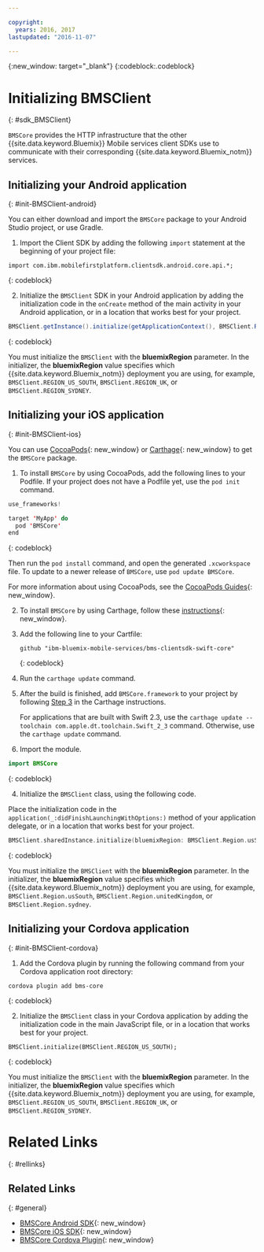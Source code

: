 ```yaml
---

copyright:
  years: 2016, 2017
lastupdated: "2016-11-07"

---
```

{:new_window: target="_blank"}
{:codeblock:.codeblock}

# Initializing BMSClient
{: #sdk_BMSClient}

`BMSCore` provides the HTTP infrastructure that the other {{site.data.keyword.Bluemix}} Mobile services client SDKs use to communicate with their corresponding {{site.data.keyword.Bluemix_notm}} services.


## Initializing your Android application
{: #init-BMSClient-android}

You can either download and import the `BMSCore` package to your Android Studio project, or use Gradle.

1. Import the Client SDK by adding the following `import` statement at the beginning of your project file:

  ```
  import com.ibm.mobilefirstplatform.clientsdk.android.core.api.*;
  ```
  {: codeblock}

2. Initialize the `BMSClient` SDK in your Android application by adding the initialization code in the `onCreate` method of the main activity in your Android application, or in a location that works best for your project.

  ```Java
  BMSClient.getInstance().initialize(getApplicationContext(), BMSClient.REGION_US_SOUTH); // Make sure that you point to your region
  ```
  {: codeblock}

  You must initialize the `BMSClient` with the **bluemixRegion** parameter. In the initializer, the **bluemixRegion** value specifies which {{site.data.keyword.Bluemix_notm}} deployment you are using, for example, `BMSClient.REGION_US_SOUTH`, `BMSClient.REGION_UK`, or `BMSClient.REGION_SYDNEY`.


## Initializing your iOS application
{: #init-BMSClient-ios}

You can use [CocoaPods](https://cocoapods.org){: new_window} or [Carthage](https://github.com/Carthage/Carthage){: new_window} to get the `BMSCore` package.

1. To install `BMSCore` by using CocoaPods, add the following lines to your Podfile. If your project does not have a Podfile yet, use the `pod init` command.

  ```Swift
  use_frameworks!

  target 'MyApp' do
    pod 'BMSCore'
  end
  ```
  {: codeblock}

  Then run the `pod install` command, and open the generated `.xcworkspace` file. To update to a newer release of `BMSCore`, use `pod update BMSCore`.

  For more information about using CocoaPods, see the [CocoaPods Guides](https://guides.cocoapods.org/using/index.html){: new_window}.

2. To install `BMSCore` by using Carthage, follow these [instructions](https://github.com/Carthage/Carthage#getting-started){: new_window}.

  1. Add the following line to your Cartfile:

      ```
      github "ibm-bluemix-mobile-services/bms-clientsdk-swift-core"
      ```
      {: codeblock}

  2. Run the `carthage update` command.

  3. After the build is finished, add `BMSCore.framework` to your project by following [Step 3](https://github.com/Carthage/Carthage#getting-started) in the Carthage instructions.

      For applications that are built with Swift 2.3, use the `carthage update --toolchain com.apple.dt.toolchain.Swift_2_3` command. Otherwise, use the `carthage update` command.

3. Import the module.

  ```Swift
  import BMSCore
  ```
  {: codeblock}

4. Initialize the `BMSClient` class, using the following code.

  Place the initialization code in the `application(_:didFinishLaunchingWithOptions:)` method of your application delegate, or in a location that works best for your project.

  ```Swift
  BMSClient.sharedInstance.initialize(bluemixRegion: BMSClient.Region.usSouth) // Make sure that you point to your region
  ```
  {: codeblock}

  You must initialize the `BMSClient` with the **bluemixRegion** parameter. In the initializer, the **bluemixRegion** value specifies which {{site.data.keyword.Bluemix_notm}} deployment you are using, for example, `BMSClient.Region.usSouth`, `BMSClient.Region.unitedKingdom`, or `BMSClient.Region.sydney`.


## Initializing your Cordova application
{: #init-BMSClient-cordova}

1. Add the Cordova plugin by running the following command from your Cordova application root directory:

  ```
  cordova plugin add bms-core
  ```
  {: codeblock}

2. Initialize the `BMSClient` class in your Cordova application by adding the initialization code in the main JavaScript file, or in a location that works best for your project.

  ```
  BMSClient.initialize(BMSClient.REGION_US_SOUTH);
  ```
  {: codeblock}
	
  You must initialize the `BMSClient` with the **bluemixRegion** parameter. In the initializer, the **bluemixRegion** value specifies which {{site.data.keyword.Bluemix_notm}} deployment you are using, for example, `BMSClient.REGION_US_SOUTH`, `BMSClient.REGION_UK`, or `BMSClient.REGION_SYDNEY`.


# Related Links
{: #rellinks}

## Related Links
{: #general}

* [BMSCore Android SDK](https://github.com/ibm-bluemix-mobile-services/bms-clientsdk-android-core){: new_window}
* [BMSCore iOS SDK](https://github.com/ibm-bluemix-mobile-services/bms-clientsdk-swift-core){: new_window}
* [BMSCore Cordova Plugin](https://github.com/ibm-bluemix-mobile-services/bms-clientsdk-cordova-plugin-core){: new_window}